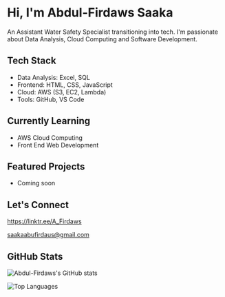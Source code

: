 
# Hi, I'm Abdul-Firdaws Saaka
An Assistant Water Safety Specialist transitioning into tech. I'm passionate about Data Analysis, Cloud Computing and Software Development.
## Tech Stack
- Data Analysis: Excel, SQL
- Frontend: HTML, CSS, JavaScript
- Cloud: AWS (S3, EC2, Lambda)
- Tools: GitHub, VS Code
## Currently Learning
- AWS Cloud Computing
- Front End Web Development 
## Featured Projects
- Coming soon
## Let's Connect
https://linktr.ee/A_Firdaws

saakaabufirdaus@gmail.com

## GitHub Stats
![Abdul-Firdaws's GitHub stats](https://github-readme-stats.vercel.app/api?username=Abul-Firdaws&show_icons=true&theme=github&hide_border=true&include_all_commits=true&count_private=true&line_height=20)

![Top Languages](https://github-readme-stats.vercel.app/api/top-langs/?username=Abul-Firdaws&layout=donut&theme=github&hide_border=true)
